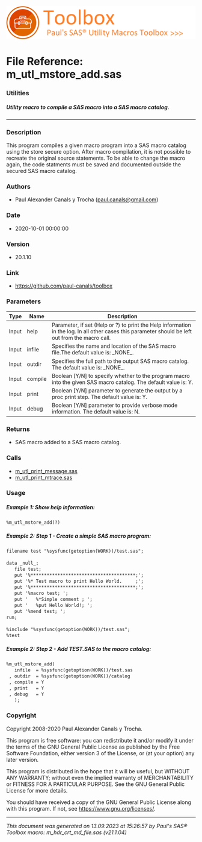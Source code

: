 ![../../misc/images/doc_banner.png](../../misc/images/doc_banner.png)
# 
# File Reference: m_utl_mstore_add.sas

### Utilities

##### Utility macro to compile a SAS macro into a SAS macro catalog.

***

### Description
This program compiles a given macro program into a SAS macro catalog using the store secure option. After macro compilation, it is not possible to recreate the original source statements. To be able to change the macro again, the code statments must be saved and documented outside the secured SAS macro catalog.

### Authors
* Paul Alexander Canals y Trocha (paul.canals@gmail.com)

### Date
* 2020-10-01 00:00:00

### Version
* 20.1.10

### Link
* https://github.com/paul-canals/toolbox

### Parameters
| Type | Name | Description |
| ---- | ---- | ----------- |
| Input | help | Parameter, if set (Help or ?) to print the Help information in the log. In all other cases this parameter should be left out from the macro call. |
| Input | infile | Specifies the name and location of the SAS macro file.The default value is: \_NONE\_. |
| Input | outdir | Specifies the full path to the output SAS macro catalog. The default value is: \_NONE\_. |
| Input | compile | Boolean [Y/N] to specify whether to the program macro into the given SAS macro catalog. The default value is: Y. |
| Input | print | Boolean [Y/N] parameter to generate the output by a proc print step. The default value is: Y. |
| Input | debug | Boolean [Y/N] parameter to provide verbose mode information. The default value is: N. |

### Returns
* SAS macro added to a SAS macro catalog.

### Calls
* [m_utl_print_message.sas](m_utl_print_message.md)
* [m_utl_print_mtrace.sas](m_utl_print_mtrace.md)

### Usage

##### Example 1: Show help information:
```sas
%m_utl_mstore_add(?)
```

##### Example 2: Step 1 - Create a simple SAS macro program:
```sas
filename test "%sysfunc(getoption(WORK))/test.sas";

data _null_;
   file test;
   put '%***************************************;';
   put '%* Test macro to print Hello World.     ;';
   put '%***************************************;';
   put '%macro test; ';
   put '   %*Simple comment ; ';
   put '   %put Hello World!; ';
   put '%mend test; ';
run;

%include "%sysfunc(getoption(WORK))/test.sas";
%test
```

##### Example 2: Step 2 - Add TEST.SAS to the macro catalog:
```sas
%m_utl_mstore_add(
   infile  = %sysfunc(getoption(WORK))/test.sas
 , outdir  = %sysfunc(getoption(WORK))/catalog
 , compile = Y
 , print   = Y
 , debug   = Y
   );
```

### Copyright
Copyright 2008-2020 Paul Alexander Canals y Trocha. 
 
This program is free software: you can redistribute it and/or modify 
it under the terms of the GNU General Public License as published by 
the Free Software Foundation, either version 3 of the License, or 
(at your option) any later version. 
 
This program is distributed in the hope that it will be useful, 
but WITHOUT ANY WARRANTY; without even the implied warranty of 
MERCHANTABILITY or FITNESS FOR A PARTICULAR PURPOSE. See the 
GNU General Public License for more details. 
 
You should have received a copy of the GNU General Public License 
along with this program. If not, see <https://www.gnu.org/licenses/>. 


***
*This document was generated on 13.09.2023 at 15:26:57  by Paul's SAS&reg; Toolbox macro: m_hdr_crt_md_file.sas (v21.1.04)*
